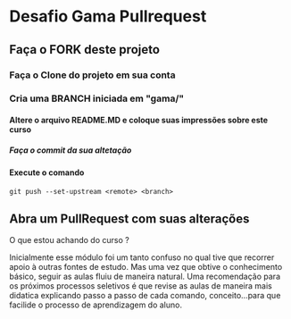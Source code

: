 # Desafio Gama Pullrequest

## Faça o FORK deste projeto

### Faça o Clone do projeto em sua conta

### Cria uma BRANCH iniciada em "gama/"

#### Altere o arquivo README.MD e coloque suas impressões sobre este curso

##### Faça o commit da sua altetação

#### Execute o comando

`git push --set-upstream <remote> <branch>`

## Abra um PullRequest com suas alterações

O que estou achando do curso ?

Inicialmente esse módulo foi um tanto confuso no qual tive que recorrer apoio à outras fontes de estudo.
Mas uma vez que obtive o conhecimento básico, seguir as aulas fluiu de maneira natural.
Uma recomendação para os próximos processos seletivos é que revise as aulas de maneira mais didatica explicando passo a passo de cada comando, conceito...para que facilide o processo de aprendizagem do aluno.

